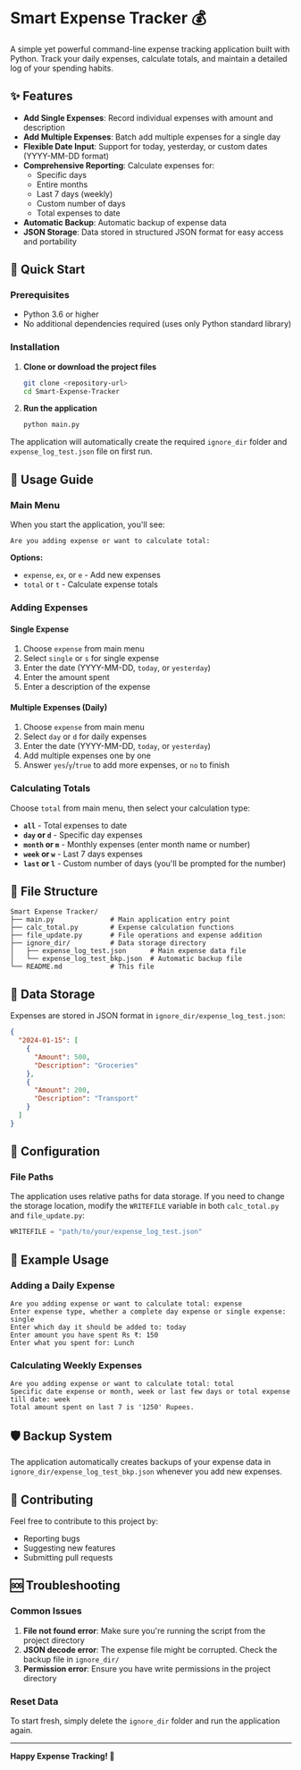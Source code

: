 # Smart Expense Tracker 💰

A simple yet powerful command-line expense tracking application built with Python. Track your daily expenses, calculate totals, and maintain a detailed log of your spending habits.

## ✨ Features

- **Add Single Expenses**: Record individual expenses with amount and description
- **Add Multiple Expenses**: Batch add multiple expenses for a single day
- **Flexible Date Input**: Support for today, yesterday, or custom dates (YYYY-MM-DD format)
- **Comprehensive Reporting**: Calculate expenses for:
  - Specific days
  - Entire months
  - Last 7 days (weekly)
  - Custom number of days
  - Total expenses to date
- **Automatic Backup**: Automatic backup of expense data
- **JSON Storage**: Data stored in structured JSON format for easy access and portability

## 🚀 Quick Start

### Prerequisites

- Python 3.6 or higher
- No additional dependencies required (uses only Python standard library)

### Installation

1. **Clone or download the project files**
   ```bash
   git clone <repository-url>
   cd Smart-Expense-Tracker
   ```

2. **Run the application**
   ```bash
   python main.py
   ```

The application will automatically create the required `ignore_dir` folder and `expense_log_test.json` file on first run.

## 📖 Usage Guide

### Main Menu

When you start the application, you'll see:
```
Are you adding expense or want to calculate total:
```

**Options:**
- `expense`, `ex`, or `e` - Add new expenses
- `total` or `t` - Calculate expense totals

### Adding Expenses

#### Single Expense
1. Choose `expense` from main menu
2. Select `single` or `s` for single expense
3. Enter the date (YYYY-MM-DD, `today`, or `yesterday`)
4. Enter the amount spent
5. Enter a description of the expense

#### Multiple Expenses (Daily)
1. Choose `expense` from main menu
2. Select `day` or `d` for daily expenses
3. Enter the date (YYYY-MM-DD, `today`, or `yesterday`)
4. Add multiple expenses one by one
5. Answer `yes`/`y`/`true` to add more expenses, or `no` to finish

### Calculating Totals

Choose `total` from main menu, then select your calculation type:

- **`all`** - Total expenses to date
- **`day` or `d`** - Specific day expenses
- **`month` or `m`** - Monthly expenses (enter month name or number)
- **`week` or `w`** - Last 7 days expenses
- **`last` or `l`** - Custom number of days (you'll be prompted for the number)

## 📁 File Structure

```
Smart Expense Tracker/
├── main.py              # Main application entry point
├── calc_total.py        # Expense calculation functions
├── file_update.py       # File operations and expense addition
├── ignore_dir/          # Data storage directory
│   ├── expense_log_test.json      # Main expense data file
│   └── expense_log_test_bkp.json  # Automatic backup file
└── README.md            # This file
```

## 💾 Data Storage

Expenses are stored in JSON format in `ignore_dir/expense_log_test.json`:

```json
{
  "2024-01-15": [
    {
      "Amount": 500,
      "Description": "Groceries"
    },
    {
      "Amount": 200,
      "Description": "Transport"
    }
  ]
}
```

## 🔧 Configuration

### File Paths
The application uses relative paths for data storage. If you need to change the storage location, modify the `WRITEFILE` variable in both `calc_total.py` and `file_update.py`:

```python
WRITEFILE = "path/to/your/expense_log_test.json"
```

## 📝 Example Usage

### Adding a Daily Expense
```
Are you adding expense or want to calculate total: expense
Enter expense type, whether a complete day expense or single expense: single
Enter which day it should be added to: today
Enter amount you have spent Rs ₹: 150
Enter what you spent for: Lunch
```

### Calculating Weekly Expenses
```
Are you adding expense or want to calculate total: total
Specific date expense or month, week or last few days or total expense till date: week
Total amount spent on last 7 is '1250' Rupees.
```

## 🛡️ Backup System

The application automatically creates backups of your expense data in `ignore_dir/expense_log_test_bkp.json` whenever you add new expenses.

## 🤝 Contributing

Feel free to contribute to this project by:
- Reporting bugs
- Suggesting new features
- Submitting pull requests

## 🆘 Troubleshooting

### Common Issues

1. **File not found error**: Make sure you're running the script from the project directory
2. **JSON decode error**: The expense file might be corrupted. Check the backup file in `ignore_dir/`
3. **Permission error**: Ensure you have write permissions in the project directory

### Reset Data
To start fresh, simply delete the `ignore_dir` folder and run the application again.

---

**Happy Expense Tracking! 💸**
